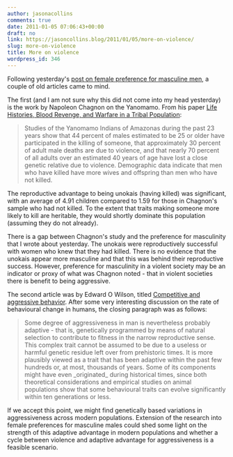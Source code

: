 ```yaml
---
author: jasonacollins
comments: true
date: 2011-01-05 07:06:43+00:00
draft: no
link: https://jasoncollins.blog/2011/01/05/more-on-violence/
slug: more-on-violence
title: More on violence
wordpress_id: 346
---
```


Following yesterday's [post on female preference for masculine men](https://jasoncollins.blog/2011/01/selection-for-aggression/), a couple of old articles came to mind.

The first (and I am not sure why this did not come into my head yesterday) is the work by Napoleon Chagnon on the Yanomamo. From his paper [Life Histories, Blood Revenge, and Warfare in a Tribal Population](http://www.jstor.org/stable/1700080):


<blockquote>Studies of the Yanomamo Indians of Amazonas during the past 23 years show that 44 percent of males estimated to be 25 or older have participated in the killing of someone, that approximately 30 percent of adult male deaths are due to violence, and that nearly 70 percent of all adults over an estimated 40 years of age have lost a close genetic relative due to violence. Demographic data indicate that men who have killed have more wives and offspring than men who have not killed.</blockquote>


The reproductive advantage to being unokais (having killed) was significant, with an average of 4.91 children compared to 1.59 for those in Chagnon's sample who had not killed. To the extent that traits making someone more likely to kill are heritable, they would shortly dominate this population (assuming they do not already).

There is a gap between Chagnon's study and the preference for masculinity that I wrote about yesterday. The unokais were reproductively successful with women who knew that they had killed. There is no evidence that the unokais appear more masculine and that this was behind their reproductive success. However, preference for masculinity in a violent society may be an indicator or proxy of what was Chagnon noted - that in violent societies there is benefit to being aggressive.

The second article was by Edward O Wilson, titled [Competitive and aggressive behavior](http://doi.org/10.1177/053901847000900607). After some very interesting discussion on the rate of behavioural change in humans, the closing paragraph was as follows:


<blockquote>Some degree of aggressiveness in man is nevertheless probably adaptive - that is, genetically programmed by means of natural selection to contribute to fitness in the narrow reproductive sense. This complex trait cannot be assumed to be due to a useless or harmful genetic residue left over from prehistoric times. It is more plausibly viewed as a trait that has been adaptive within the past few hundreds or, at most, thousands of years. Some of its components might have even _originated_ during historical times, since both theoretical considerations and empirical studies on animal populations show that some behavioural traits can evolve significantly within ten generations or less.</blockquote>


If we accept this point, we might find genetically based variations in aggressiveness across modern populations. Extension of the research into female preferences for masculine males could shed some light on the strength of this adaptive advantage in modern populations and whether a cycle between violence and adaptive advantage for aggressiveness is a feasible scenario.
